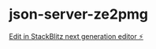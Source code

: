 # json-server-ze2pmg

[Edit in StackBlitz next generation editor ⚡️](https://stackblitz.com/~/github.com/modster/json-server-ze2pmg)